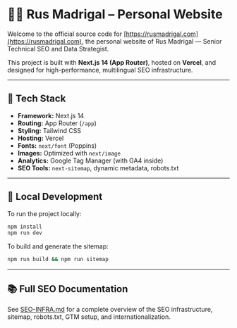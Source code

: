# 🧑‍💻 Rus Madrigal – Personal Website

Welcome to the official source code for [https://rusmadrigal.com](https://rusmadrigal.com), the personal website of Rus Madrigal — Senior Technical SEO and Data Strategist.

This project is built with **Next.js 14 (App Router)**, hosted on **Vercel**, and designed for high-performance, multilingual SEO infrastructure.

---

## 🚀 Tech Stack

- **Framework:** Next.js 14
- **Routing:** App Router (`/app`)
- **Styling:** Tailwind CSS
- **Hosting:** Vercel
- **Fonts:** `next/font` (Poppins)
- **Images:** Optimized with `next/image`
- **Analytics:** Google Tag Manager (with GA4 inside)
- **SEO Tools:** `next-sitemap`, dynamic metadata, robots.txt

---

## 🧪 Local Development

To run the project locally:

```bash
npm install
npm run dev
```

To build and generate the sitemap:

```bash
npm run build && npm run sitemap
```

---

## 📚 Full SEO Documentation

See [SEO-INFRA.md](./SEO-INFRA.md) for a complete overview of the SEO infrastructure, sitemap, robots.txt, GTM setup, and internationalization.
